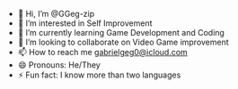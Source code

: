 - 👋 Hi, I’m @GGeg-zip
- 👀 I’m interested in Self Improvement
- 🌱 I’m currently learning Game Development and Coding
- 💞️ I’m looking to collaborate on Video Game improvement
- 📫 How to reach me gabrielgeg0@icloud.com
- 😄 Pronouns: He/They
- ⚡ Fun fact: I know more than two languages

<!---
GGeg-zip/GGeg-zip is a ✨ special ✨ repository because its `README.md` (this file) appears on your GitHub profile.
You can click the Preview link to take a look at your changes.
--->
